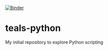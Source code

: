 [![Binder](https://mybinder.org/badge_logo.svg)](https://mybinder.org/v2/gh/Tristen-L0524/teals-python/HEAD)

# teals-python
My initial repository to explore Python scripting 
